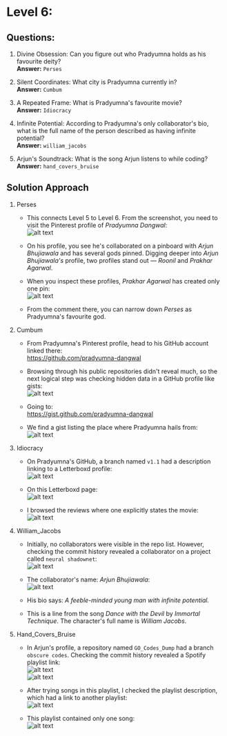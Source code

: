 # Level 6:

## Questions:
1. Divine Obsession: Can you figure out who Pradyumna holds as his favourite deity?  
    **Answer:** `Perses`

2. Silent Coordinates: What city is Pradyumna currently in?  
    **Answer:** `Cumbum`

3. A Repeated Frame: What is Pradyumna's favourite movie?  
    **Answer:** `Idiocracy`

4. Infinite Potential: According to Pradyumna's only collaborator's bio, what is the full name of the person described as having infinite potential?  
    **Answer:** `william_jacobs`

5. Arjun's Soundtrack: What is the song Arjun listens to while coding?  
    **Answer:** `hand_covers_bruise`

## Solution Approach
1. Perses
    - This connects Level 5 to Level 6. From the screenshot, you need to visit the Pinterest profile of *Pradyumna Dangwal*:  
    ![alt text](https://i.ibb.co/nMdY0WG8/6A-sol1.png)  
    
    - On his profile, you see he's collaborated on a pinboard with *Arjun Bhujiawala* and has several gods pinned. Digging deeper into *Arjun Bhujiawala's* profile, two profiles stand out — *Roonil* and *Prakhar Agarwal*.  
    
    - When you inspect these profiles, *Prakhar Agarwal* has created only one pin:  
    ![alt text](https://i.ibb.co/PztJrx5D/6A-sol2.png)  
    
    - From the comment there, you can narrow down *Perses* as Pradyumna's favourite god.

2. Cumbum
    - From Pradyumna's Pinterest profile, head to his GitHub account linked there:  
    https://github.com/pradyumna-dangwal  
    
    - Browsing through his public repositories didn't reveal much, so the next logical step was checking hidden data in a GitHub profile like gists:  
    ![alt text](https://i.ibb.co/0R7fHhDX/6B-sol1.png)  
    
    - Going to:  
    https://gist.github.com/pradyumna-dangwal  
    
    - We find a gist listing the place where Pradyumna hails from:  
    ![alt text](https://i.ibb.co/nNvJBWz2/6B-sol2.png)  

3. Idiocracy
    - On Pradyumna's GitHub, a branch named `v1.1` had a description linking to a Letterboxd profile:  
    ![alt text](https://i.ibb.co/dv32Zg1/6C-sol1.png)  
    
    - On this Letterboxd page:  
    ![alt text](https://i.ibb.co/6cH6zh3B/6C-sol2.png)  
    
    - I browsed the reviews where one explicitly states the movie:  
    ![alt text](https://i.ibb.co/XrBH6wQM/6C-sol3.png)  

4. William_Jacobs
    - Initially, no collaborators were visible in the repo list. However, checking the commit history revealed a collaborator on a project called `neural shadownet`:  
    ![alt text](https://i.ibb.co/wZg4fmdy/6D-sol1.png)  
    
    - The collaborator's name: *Arjun Bhujiawala*:  
    ![alt text](https://i.ibb.co/MxFqmm0m/6D-sol2.png)  
    
    - His bio says: *A feeble-minded young man with infinite potential.*
    
    - This is a line from the song *Dance with the Devil* by *Immortal Technique*. The character's full name is *William Jacobs*.

5. Hand_Covers_Bruise
    - In Arjun's profile, a repository named `GO_Codes_Dump` had a branch `obscure codes`. Checking the commit history revealed a Spotify playlist link:  
    ![alt text](https://i.ibb.co/JFkB9y3V/6E-sol1.png)  
    ![alt text](https://i.ibb.co/9HRj7rMv/6E-sol2.png)  
    
    - After trying songs in this playlist, I checked the playlist description, which had a link to another playlist:  
    ![alt text](https://i.ibb.co/Xf0dwttV/6E-sol3.png)  
    
    - This playlist contained only one song:  
    ![alt text](https://i.ibb.co/LdH680cc/6E-sol4.png)  
